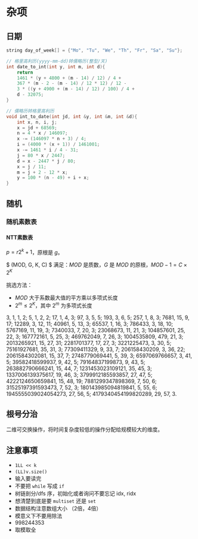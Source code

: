 # 杂项

## 日期

```cpp
string day_of_week[] = {"Mo", "Tu", "We", "Th", "Fr", "Sa", "Su"};

// 格里高利历(yyyy-mm-dd)转儒略历(整型/天)
int date_to_int(int y, int m, int d){  
	return 
	1461 * (y + 4800 + (m - 14) / 12) / 4 +
	367 * (m - 2 - (m - 14) / 12 * 12) / 12 - 
	3 * ((y + 4900 + (m - 14) / 12) / 100) / 4 + 
	d - 32075;
}

// 儒略历转格里高利历
void int_to_date(int jd, int &y, int &m, int &d){
	int x, n, i, j;	
	x = jd + 68569;
	n = 4 * x / 146097;
	x -= (146097 * n + 3) / 4;
	i = (4000 * (x + 1)) / 1461001;
	x -= 1461 * i / 4 - 31;
	j = 80 * x / 2447;
	d = x - 2447 * j / 80;
	x = j / 11;
	m = j + 2 - 12 * x;
	y = 100 * (n - 49) + i + x;
}
```

## 随机

### 随机素数表

#### NTT素数表

$p= r2^k+1$，原根是 $g$。

$ (MOD, G, K, C) $ 满足：$MOD$ 是质数，$G$ 是 $MOD$ 的原根，$MOD-1=C\times 2^K$

挑选方法：

- $MOD$ 大于系数最大值的平方乘以多项式长度
- $2^m\leq 2^K$，其中 $2^m$ 为多项式长度

3, 1, 1, 2; 5, 1, 2, 2; 17, 1, 4, 3; 97, 3, 5, 5; 193, 3, 6, 5; 257, 1, 8, 3; 7681, 15, 9, 17; 12289, 3, 12, 11; 40961, 5, 13, 3; 65537, 1, 16, 3; 786433, 3, 18, 10; 5767169, 11, 19, 3; 7340033, 7, 20, 3; 23068673, 11, 21, 3; 104857601, 25, 22, 3; 167772161, 5, 25, 3; 469762049, 7, 26, 3; 1004535809, 479, 21, 3; 2013265921, 15, 27, 31; 2281701377, 17, 27, 3; 3221225473, 3, 30, 5; 75161927681, 35, 31, 3; 77309411329, 9, 33, 7; 206158430209, 3, 36, 22; 2061584302081, 15, 37, 7; 2748779069441, 5, 39, 3; 6597069766657, 3, 41, 5; 39582418599937, 9, 42, 5; 79164837199873, 9, 43, 5; 263882790666241, 15, 44, 7; 1231453023109121, 35, 45, 3; 1337006139375617, 19, 46, 3; 3799912185593857, 27, 47, 5; 4222124650659841, 15, 48, 19; 7881299347898369, 7, 50, 6; 31525197391593473, 7, 52, 3; 180143985094819841, 5, 55, 6; 1945555039024054273, 27, 56, 5; 4179340454199820289, 29, 57, 3.

## 根号分治

二维可交换操作，将时间复杂度较低的操作分配给规模较大的维度。

## 注意事项

- `1LL << k`
- `(LL)v.size()`
- 输入要读完
- 不要把 `while` 写成 `if`
- 树链剖分/dfs 序，初始化或者询问不要忘记 idx, ridx
- 想清楚到底是要 `multiset` 还是 `set`
- 数据结构注意数组大小 （2倍，4倍）
- 模意义下不要用除法
- 998244353
- 取模取全
